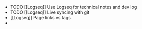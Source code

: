 - TODO [[Logseq]] Use Logseq for technical notes and dev log
- TODO [[Logseq]] Live syncing with git
- [[Logseq]] Page links vs tags
-